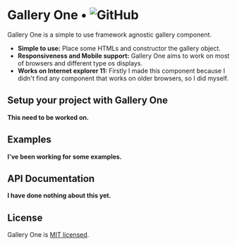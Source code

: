 # Gallery One • ![GitHub](https://img.shields.io/github/license/yrds/gallery-one)

Gallery One is a simple to use framework agnostic gallery component.

* **Simple to use:** Place some HTMLs and constructor the gallery object.
* **Responsiveness and Mobile support:** Gallery One aims to work on most of browsers and different type os displays.
* **Works on Internet explorer 11:** Firstly I made this component because I didn't find any component that works on older browsers, so I did myself.

## Setup your project with Gallery One

**This need to be worked on.**

## Examples

**I've been working for some examples.**

## API Documentation

**I have done nothing about this yet.**

## License

Gallery One is [MIT licensed](./LICENSE).



